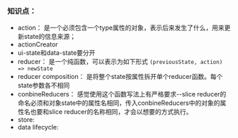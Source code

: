   ### **知识点：**  
  - action： 是一个必须包含一个type属性的对象，表示后来发生了什么，用来更新state的信息来源；
  - actionCreator
  - ui-state和data-state要分开
  - reducer： 是一个纯函数，可以表示为如下形式
    `(previousState, action) => newState`
  - reducer composition： 是将整个state按属性拆开单个reducer函数。每个state参数各不相同
  - conbineReducers： 感觉使用这个函数写法上有严格要求--slice reducer的命名必须和对象state中的属性名相同，传入conbineReducers中的对象的属性名也要和slice reducer的名称相同，才会以想要的方式执行。
  - store: 
  - data lifecycle: 
